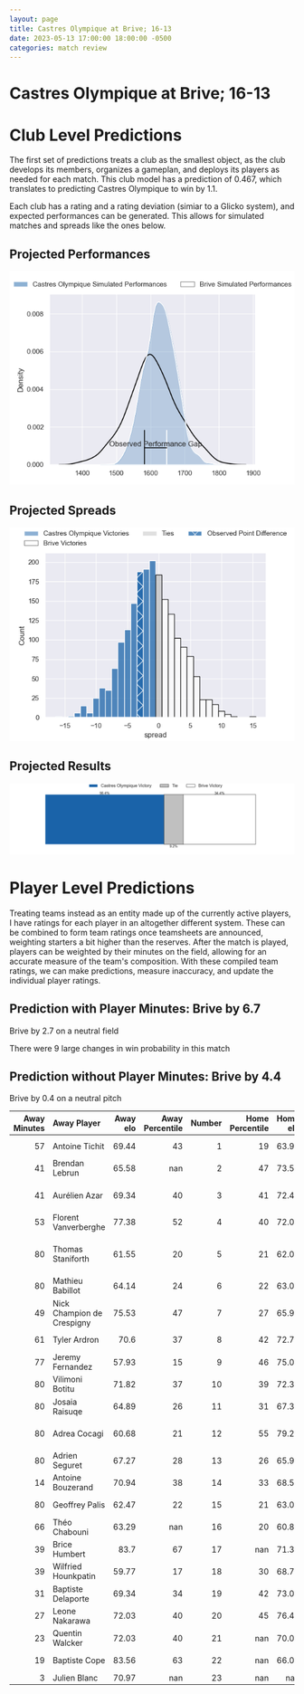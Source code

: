 ```yaml
---  
layout: page  
title: Castres Olympique at Brive; 16-13  
date: 2023-05-13 17:00:00 18:00:00 -0500  
categories: match review  
---
```

# Castres Olympique at Brive; 16-13

# Club Level Predictions


The first set of predictions treats a club as the smallest object, as the club develops its members, organizes a gameplan, and deploys its players as needed for each match. This club model has a prediction of 0.467, which translates to predicting Castres Olympique to win by 1.1.

Each club has a rating and a rating deviation (simiar to a Glicko system), and expected performances can be generated. This allows for simulated matches and spreads like the ones below.
## Projected Performances


![Projected Performances](plots/performances_2023-05-13-Brive-CastresOlympique.png)
## Projected Spreads


![Projected Spreads](plots/spreads_2023-05-13-Brive-CastresOlympique.png)
## Projected Results


![Projected Results](plots/resultbar_2023-05-13-Brive-CastresOlympique.png)
# Player Level Predictions


Treating teams instead as an entity made up of the currently active players, I have ratings for each player in an altogether different system. These can be combined to form team ratings once teamsheets are announced, weighting starters a bit higher than the reserves. After the match is played, players can be weighted by their minutes on the field, allowing for an accurate measure of the team's composition. With these compiled team ratings, we can make predictions, measure inaccuracy, and update the individual player ratings.
## Prediction with Player Minutes: Brive by 6.7


Brive by 2.7 on a neutral field

There were 9 large changes in win probability in this match
## Prediction without Player Minutes: Brive by 4.4


Brive by 0.4 on a neutral pitch



|   Away Minutes | Away Player                |   Away elo |   Away Percentile |   Number |   Home Percentile |   Home elo | Home Player               |   Home Minutes |
|---------------:|:---------------------------|-----------:|------------------:|---------:|------------------:|-----------:|:--------------------------|---------------:|
|             57 | Antoine Tichit             |      69.44 |                43 |        1 |                19 |      63.95 | Daniel Brennan            |             48 |
|             41 | Brendan Lebrun             |      65.58 |               nan |        2 |                47 |      73.57 | Lucas Da Silva            |             60 |
|             41 | Aurélien Azar              |      69.34 |                40 |        3 |                41 |      72.49 | Marcel van der Merwe      |             60 |
|             53 | Florent Vanverberghe       |      77.38 |                52 |        4 |                40 |      72.04 | Retief Marais             |             80 |
|             80 | Thomas Staniforth          |      61.55 |                20 |        5 |                21 |      62.03 | Lucas Martin Paulos Adler |             19 |
|             80 | Mathieu Babillot           |      64.14 |                24 |        6 |                22 |      63.01 | Esteban Abadie            |             80 |
|             49 | Nick Champion de Crespigny |      75.53 |                47 |        7 |                27 |      65.94 | Saïd Hireche              |             48 |
|             61 | Tyler Ardron               |      70.6  |                37 |        8 |                42 |      72.75 | Ross Moriarty             |             57 |
|             77 | Jeremy Fernandez           |      57.93 |                15 |        9 |                46 |      75.01 | Mathis Ferté              |             80 |
|             80 | Vilimoni Botitu            |      71.82 |                37 |       10 |                39 |      72.34 | Nicolas Sanchez           |             80 |
|             80 | Josaia Raisuqe             |      64.89 |                26 |       11 |                31 |      67.36 | Setareki Bituniyata       |             80 |
|             80 | Adrea Cocagi               |      60.68 |                21 |       12 |                55 |      79.26 | Nicolaas Jacobus Lee      |             30 |
|             80 | Adrien Seguret             |      67.27 |                28 |       13 |                26 |      65.99 | Setariki Tuicuvu          |             80 |
|             14 | Antoine Bouzerand          |      70.94 |                38 |       14 |                33 |      68.51 | Arthur Bonneval           |             80 |
|             80 | Geoffrey Palis             |      62.47 |                22 |       15 |                21 |      63.07 | Thomas Laranjeira         |             80 |
|             66 | Théo Chabouni              |      63.29 |               nan |       16 |                20 |      60.81 | Julien Delannoy           |             61 |
|             39 | Brice Humbert              |      83.7  |                67 |       17 |               nan |      71.33 | Paul Abadie               |             50 |
|             39 | Wilfried Hounkpatin        |      59.77 |                17 |       18 |                30 |      68.72 | Rodrigo Bruni             |             32 |
|             31 | Baptiste Delaporte         |      69.34 |                34 |       19 |                42 |      73.05 | Wesley Tapueluelu         |             32 |
|             27 | Leone Nakarawa             |      72.03 |                40 |       20 |                45 |      76.44 | Mesulame Kunavula         |             23 |
|             23 | Quentin Walcker            |      72.03 |                40 |       21 |               nan |      70.05 | Pietro Ceccarelli         |             20 |
|             19 | Baptiste Cope              |      83.56 |                63 |       22 |               nan |      66.03 | Vano Karkadze             |             20 |
|              3 | Julien Blanc               |      70.97 |               nan |       23 |               nan |     nan    | nan                       |            nan |

